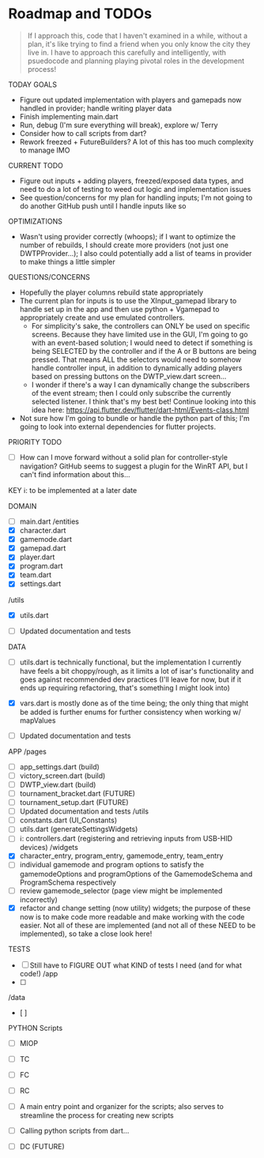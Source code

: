 # Roadmap and TODOs
> If I approach this, code that I haven't examined in a while, without a plan, it's like trying to find a friend when you only know the city they live in. I have to approach this carefully and intelligently, with psuedocode and planning playing pivotal roles in the development process!

TODAY GOALS
- Figure out updated implementation with players and gamepads now handled in provider; handle writing player data
- Finish implementing main.dart
- Run, debug (I'm sure everything will break), explore w/ Terry
- Consider how to call scripts from dart?
- Rework freezed + FutureBuilders? A lot of this has too much complexity to manage IMO

CURRENT TODO
- Figure out inputs + adding players, freezed/exposed data types, and need to do a lot of testing to weed out logic and implementation issues
- See question/concerns for my plan for handling inputs; I'm not going to do another GitHub push until I handle inputs like so

OPTIMIZATIONS
- Wasn't using provider correctly (whoops); if I want to optimize the number of rebuilds, I should create more providers (not just one DWTPProvider...); I also could potentially add a list of teams in provider to make things a little simpler

QUESTIONS/CONCERNS
- Hopefully the player columns rebuild state appropriately
- The current plan for inputs is to use the XInput_gamepad library to handle set up in the app and then use python + Vgamepad to appropriately create and use emulated controllers.
    - For simplicity's sake, the controllers can ONLY be used on specific screens. Because they have limited use in the GUI, 
I'm going to go with an event-based solution; I would need to detect if something is being SELECTED by the controller and if the A or B buttons are being pressed. That means ALL the selectors would need to somehow handle controller input, in addition to dynamically adding players based on pressing buttons on the DWTP_view.dart screen... 
    - I wonder if there's a way I can dynamically change the subscribers of the event stream; then I could only subscribe the currently selected listener. I think that's my best bet! Continue looking into this idea here: https://api.flutter.dev/flutter/dart-html/Events-class.html
- Not sure how I'm going to bundle or handle the python part of this; I'm going to look into external dependencies for flutter projects.

PRIORITY TODO
- [ ] How can I move forward without a solid plan for controller-style navigation? GitHub seems to suggest a plugin for the WinRT API, but I can't find information about this...

KEY
ℹ️: to be implemented at a later date

DOMAIN
- [ ] main.dart
/entities
- [x] character.dart
- [x] gamemode.dart
- [x] gamepad.dart
- [x] player.dart
- [x] program.dart
- [x] team.dart
- [x] settings.dart

/utils
- [x] utils.dart

- [ ] Updated documentation and tests

DATA
- [ ] utils.dart is technically functional, but the implementation I currently have feels a bit choppy/rough, as it limits a lot of isar's functionality and goes against recommended dev practices
(I'll leave for now, but if it ends up requiring refactoring, that's something I might look into)
- [x] vars.dart is mostly done as of the time being; the only thing that might be added is further enums for further consistency when working w/ mapValues

- [ ] Updated documentation and tests

APP
/pages
- [ ] app_settings.dart (build)
- [ ] victory_screen.dart (build)
- [ ] DWTP_view.dart (build)
- [ ] tournament_bracket.dart (FUTURE)
- [ ] tournament_setup.dart (FUTURE)
- [ ] Updated documentation and tests
/utils
- [ ] constants.dart (UI_Constants)
- [ ] utils.dart (generateSettingsWidgets)
- [ ] ℹ️: controllers.dart (registering and retrieving inputs from USB-HID devices)
/widgets
- [x] character_entry, program_entry, gamemode_entry, team_entry
- [ ] individual gamemode and program options to satisfy the gamemodeOptions and programOptions of the GamemodeSchema and ProgramSchema respectively
- [ ] review gamemode_selector (page view might be implemented incorrectly)
- [x] refactor and change setting (now utility) widgets; the purpose of these now is to make code more readable and make working with the code easier. Not all of these are implemented (and not all of these NEED to be implemented), so take a close look here!

TESTS
- [ ] Still have to FIGURE OUT what KIND of tests I need 
(and for what code!)
/app
- [ ]
/data
- [ ]

PYTHON
Scripts
- [ ] MIOP
- [ ] TC
- [ ] FC
- [ ] RC
- [ ] A main entry point and organizer for the scripts; also serves to streamline the process for creating new scripts
- [ ] Calling python scripts from dart...
- [ ] DC (FUTURE)

